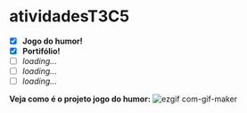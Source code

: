 # atividadesT3C5
- [x] **Jogo do humor!**
- [x] **Portifólio!**
- [ ] _loading..._
- [ ] _loading..._
- [ ] _loading..._

**Veja como é o projeto jogo do humor:**
![ezgif com-gif-maker](https://user-images.githubusercontent.com/82914088/126665021-af43c6c0-e264-4408-862f-ae7b313a5629.gif)

